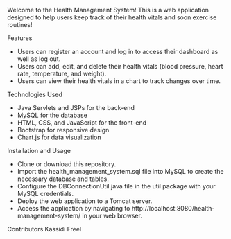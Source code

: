 Welcome to the Health Management System! This is a web application designed to help users keep track of their health vitals and soon exercise routines!

Features
- Users can register an account and log in to access their dashboard as well as log out.
- Users can add, edit, and delete their health vitals (blood pressure, heart rate, temperature, and weight).
- Users can view their health vitals in a chart to track changes over time.

Technologies Used
- Java Servlets and JSPs for the back-end
- MySQL for the database
- HTML, CSS, and JavaScript for the front-end
- Bootstrap for responsive design
- Chart.js for data visualization

Installation and Usage
- Clone or download this repository.
- Import the health_management_system.sql file into MySQL to create the necessary database and tables.
- Configure the DBConnectionUtil.java file in the util package with your MySQL credentials.
- Deploy the web application to a Tomcat server.
- Access the application by navigating to http://localhost:8080/health-management-system/ in your web browser.

Contributors
Kassidi Freel
